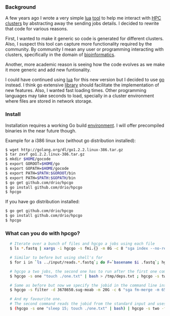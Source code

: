 ### Background

A few years ago I wrote a very simple [lua](http://www.lua.org/)
[tool](https://github.com/drio/drd.bio.toolbox/blob/master/lua/submit.lua) to
help me interact with [HPC clusters](http://en.wikipedia.org/wiki/HPCC) by
abstracting away the sending jobs details. I decided to rewrite that code
for various reasons.

First, I wanted to make it generic so code is generated for different clusters.
Also, I suspect this tool can capture more functionality required by the
community. By community I mean any user or programming interacting with
clusters, specifically in the domain of [bioinformatics](http://biostars.org).

Another, more academic reason is seeing how the code evolves as we make it
more generic and add new funtionality.

I could have continued using [lua](http://www.lua.org/) for this new version
but I decided to use [go](http://golang.org) instead. I think go extensive
[library](http://golang.org/pkg/) should facilitate the implementation of new
features. Also, I wanted fast loading times. Other programming languages may
take seconds to load, specially in a cluster environment where files are stored
in network storage.

### Install

Installation requires a working Go build [environment](http://golang.org/doc/install.html).
I will offer precompiled binaries in the near future though.

Example for a i386 linux box (without go distribution installed):

```sh
$ wget http://golang.org/dl/go1.2.2.linux-386.tar.gz
$ tar zxvf go1.2.2.linux-386.tar.gz
$ mkdir $HOME/gocode
$ export GOROOT=$HOME/go
$ export GOPATH=$HOME/gocode
$ export PATH=$PATH:$GOROOT/bin
$ export PATH=$PATH:$GOPATH/bin
$ go get github.com/drio/hpcgo
$ go install github.com/drio/hpcgo
$ hpcgo
```

If you have go distribution installed:

```sh
$ go get github.com/drio/hpcgo
$ go install github.com/drio/hpcgo
$ hpcgo
```



### What can you do with hpcgo?

```sh
  # Iterate over a bunch of files and hgcgo a jobs using each file
  $ ls *.fastq | xargs -i hgcgo -s fmi.{} -m 8G -c 8 "sga index --no-reverse -d 5000000 -t 8 {}"

  # Similar to before but using shell's for
  $ for i in `ls ../input/reads.*.fastq`; do F=`basename $i .fastq`; hgcgo -s pp.$F "sga preprocess -o $F.pp.fastq --pe-mode 2 $i"; done

  # hgcgo a two jobs, the second one has to run after the first one completes
  $ hgcgo -s one "touch ./one.txt" | bash > /tmp/deps.txt ; hgcgo -s two -f /tmp/deps.txt  "sleep 2;touch ./two.txt" | bash

  # Same as before but now we specify the jobid in the command line instead in a file
  $ hgcgo -s filter -d 3678650.sug-moab -m 20G -c 6 "sga fm-merge -m 65 -t 6 final.filter.pass.fa"

  # And my favourite one.
  # The second command reads the jobid from the standard input and uses it as dep
  $ (hgcgo -s one "sleep 15; touch ./one.txt" | bash) | hgcgo -s two -f -  "sleep 2;touch ./two.txt" | bash
```





